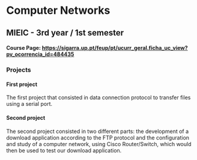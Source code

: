 # Computer Networks

## MIEIC - 3rd year / 1st semester

#### Course Page: https://sigarra.up.pt/feup/pt/ucurr_geral.ficha_uc_view?pv_ocorrencia_id=484435

### Projects 

#### First project
The first project that consisted in data connection protocol to transfer files using a serial port.

#### Second project
The second project consisted in two different parts: the development of a download application according to the FTP protocol and the configuration and study of a computer network, using Cisco Router/Switch, which would then be used to test our download application.
